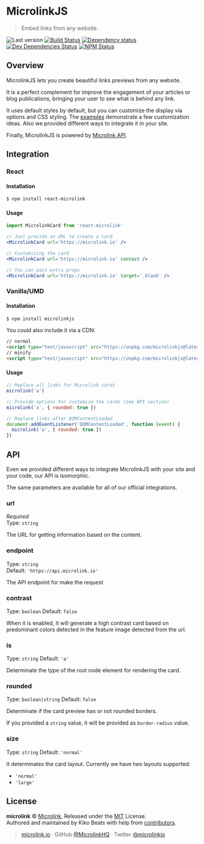 # MicrolinkJS

> Embed links from any website.

![Last version](https://img.shields.io/github/tag/microlinkhq/react-microlink.svg?style=flat-square)
[![Build Status](https://img.shields.io/travis/microlinkhq/react-microlink/master.svg?style=flat-square)](https://travis-ci.org/microlinkhq/react-microlink)
[![Dependency status](https://img.shields.io/david/microlinkhq/react-microlink.svg?style=flat-square)](https://david-dm.org/microlinkhq/react-microlink)
[![Dev Dependencies Status](https://img.shields.io/david/dev/microlinkhq/react-microlink.svg?style=flat-square)](https://david-dm.org/microlinkhq/react-microlink#info=devDependencies)
[![NPM Status](https://img.shields.io/npm/dm/react-microlink.svg?style=flat-square)](https://www.npmjs.org/package/react-microlink)

## Overview

MicrolinkJS lets you create beautiful links previews from any website.

It is a perfect complement for improve the engagement of your articles or blog publications, bringing your user to see what is behind any link.

It uses default styles by default, but you can customize the display via options and CSS styling. The [examples](/examples) demonstrate a few customization ideas. Also we provided different ways to integrate it in your site.

Finally, MicrolinkJS is powered by [Microlink API](https://docs.microlink.io).

## Integration

### React

#### Installation

```sh
$ npm install react-microlink
```

#### Usage

```jsx
import MicrolinkCard from 'react-microlink'

// Just provide an URL to create a card
<MicrolinkCard url='https://microlink.io' />

// Customizing the card
<MicrolinkCard url='https://microlink.io' contast />

// You can pass extra props
<MicrolinkCard url='https://microlink.io' target='_blank' />
```

### Vanilla/UMD

#### Installation

```sh
$ npm install microlinkjs
```

You could also include it via a CDN:

````html
// normal
<script type="text/javascript" src="https://unpkg.com/microlinkjs@latest/umd/microlink.js"></script>
// minify
<script type="text/javascript" src="https://unpkg.com/microlinkjs@latest/umd/microlink.min.js"></script>
````

#### Usage

```js
// Replace all links for Microlink cards
microlink('a')

// Provide options for customize the cards (See API section)
microlink('a', { rounded: true })

// Replace links after DOMContentLoaded
document.addEventListener('DOMContentLoaded', function (event) {
  microlink('a', { rounded: true })
})
```

## API

Even we provided different ways to integrate MicrolinkJS with your site and your code, our API is isomorphic.

The same parameters are available for all of our official integrations.

### url

*Required*<br>
Type: `string`

The URL for getting information based on the content.

### endpoint

Type: `string`<br>
Default: `'https://api.microlink.io'`

The API endpoint for make the request

### contrast

Type: `boolean`
Default: `false`

When it is enabled, it will generate a high contrast card based on predominant colors detected in the feature image detected from the url.

### is

Type: `string`
Default: `'a'`

Determinate the type of the root node element for rendering the card.

### rounded

Type: `boolean|string`
Default: `false`

Determinate if the card preview has or not rounded borders.

If you provided a `string` value, it will be provided as `border-radius` value.

### size

Type: `string`
Default: `'normal'`

It determinates the card layout. Currently we have two layouts supported:

- `'normal'`
- `'large'`

## License

**microlink** © [Microlink](https://microlink.io), Released under the [MIT](https://github.com/Kikobeats/free-email-domains/blob/master/LICENSE.md) License.<br>
Authored and maintained by Kiko Beats with help from [contributors](https://github.com/Kikobeats/free-email-domains/contributors).

> [microlink.io](https://microlink.io) · GitHub [@MicrolinkHQ](https://github.com/microlinkhq) · Twitter [@microlinkio](https://twitter.com/microlinkio)
